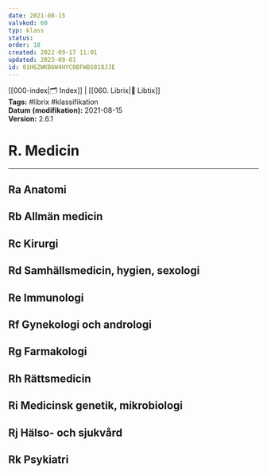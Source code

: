```yaml
---
date: 2021-08-15
valvkod: 60
typ: klass
status: 
order: 18
created: 2022-09-17 11:01
updated: 2023-09-01
id: 01H6ZWKB6W4HYC0BFWBS818JJE
---
```


[[000-index|🗂 Index]] | [[060. Librix|📇 Libtix]]
<br>**Tags:** #librix #klassifikation
<br>**Datum (modifikation):** 2021-08-15
<br>**Version:** 2.6.1

# R. Medicin

---

## Ra Anatomi
## Rb Allmän medicin
## Rc Kirurgi
## Rd Samhällsmedicin, hygien, sexologi
## Re Immunologi
## Rf Gynekologi och andrologi
## Rg Farmakologi
## Rh Rättsmedicin
## Ri Medicinsk genetik, mikrobiologi
## Rj Hälso- och sjukvård
## Rk Psykiatri
